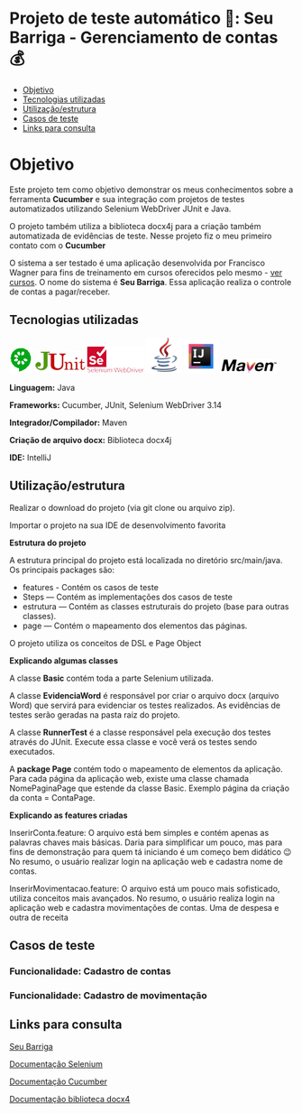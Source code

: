 # Projeto de teste automático 🤖: Seu Barriga - Gerenciamento de contas 💰

<!--ts-->
* [Objetivo](#objetivo)
* [Tecnologias utilizadas](#tecnologia)
* [Utilização/estrutura](#utilizacao)
* [Casos de teste](#casos)
* [Links para consulta](#link)
<!--te-->

# <a name="objetivo"></a>Objetivo

Este projeto tem como objetivo demonstrar os meus conhecimentos sobre a ferramenta **Cucumber** e sua integração 
com projetos de testes automatizados utilizando Selenium WebDriver JUnit e Java.

O projeto também utiliza a biblioteca docx4j para a criação também automatizada de
evidências de teste. Nesse projeto fiz o meu primeiro contato com o **Cucumber**

O sistema a ser testado é uma aplicação desenvolvida por Francisco Wagner para fins de treinamento
em cursos oferecidos pelo mesmo - [ver cursos](https://www.udemy.com/user/francisco-wagner-costa-aquino/). O nome do sistema 
é **Seu Barriga**. Essa aplicação realiza o controle de contas a pagar/receber.

## <a name="tecnologia"></a>Tecnologias utilizadas
![Cucumber](icon/cucumber.png)
![JUnit](icon/Junit.png)
![Selenium](icon/SeleniumWebDriver.png)
![java](icon/java.png)
![IntelliJ](icon/IntelliJ.png) 
![Maven](icon/Maven.png)



**Linguagem:** Java

**Frameworks:** Cucumber, JUnit, Selenium WebDriver 3.14

**Integrador/Compilador:** Maven

**Criação de arquivo docx:** Biblioteca docx4j

**IDE:** IntelliJ

## <a name="utilizacao"></a>Utilização/estrutura

Realizar o download do projeto (via git clone ou arquivo zip).

Importar o projeto na sua IDE de desenvolvimento favorita

**Estrutura do projeto**

A estrutura principal do projeto está localizada no diretório src/main/java. Os principais packages são:

* features - Contém os casos de teste
* Steps — Contém as implementações dos casos de teste
* estrutura — Contém as classes estruturais do projeto (base para outras classes).
* page — Contém o mapeamento dos elementos das páginas.

O projeto utiliza os conceitos de DSL e Page Object

**Explicando algumas classes**

A classe **Basic** contém toda a parte Selenium utilizada. 

A classe **EvidenciaWord** é responsável por criar o arquivo docx (arquivo Word) que servirá para evidenciar
os testes realizados. As evidências de testes serão geradas na pasta raiz do projeto.

A classe **RunnerTest** é a classe responsável pela execução dos testes através do JUnit.
Execute essa classe e você verá os testes sendo executados.

A **package Page** contém todo o mapeamento de elementos da aplicação. Para cada página da aplicação web,
existe uma classe chamada NomePaginaPage que estende da classe Basic. Exemplo página da criação da conta = ContaPage.  

**Explicando as features criadas** 

InserirConta.feature: O arquivo está bem simples e contém apenas as palavras chaves mais básicas. 
Daria para simplificar um pouco, mas para fins de demonstração para quem tá iniciando é um começo bem didático 😉
No resumo, o usuário realizar login na aplicação web e cadastra nome de contas. 

InserirMovimentacao.feature: O arquivo está um pouco mais sofisticado, utiliza conceitos mais avançados.
No resumo, o usuário realiza login na aplicação web e cadastra movimentações de contas.
Uma de despesa e outra de receita

## <a name="casos"></a>Casos de teste

### Funcionalidade: Cadastro de contas
### Funcionalidade: Cadastro de movimentação

## <a name="link"></a>Links para consulta

[Seu Barriga](https://seubarriga.wcaquino.me/)

[Documentação Selenium](https://www.selenium.dev/documentation/webdriver/)

[Documentação Cucumber](https://cucumber.io/docs/guides/)

[Documentação biblioteca docx4](https://www.docx4java.org/trac/docx4j)
